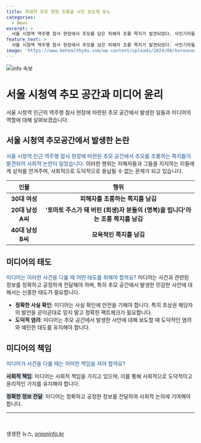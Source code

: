 ```yaml
---
title: 희생자 추모 현장 조롱글 사진 보도에 분노
categories:
  - News
excerpt: >
  서울 시청역 역주행 참사 현장에서 추모를 담은 피해자 조롱 쪽지가 발견되었다. 사진기자들은 사고 현장에서의 다양한 모습을 기록하며 시민들의 추모를 담아내고자 했지만, 이에 대한 공분이 일었고, 사진기자들은 논의를 거쳐 조롱 쪽지를 보도하지 않았다. 추가로, 온라인 커뮤니티에서는 기자의 팩트체크 부족을 지적하며 사건의 구체적 사실 확인을 촉구했고, 경찰은 조롱 쪽지를 작성한 사람들을 입건하여 수사 중이다. 현장에서는 진정한 추모를 담은 시민들과 비상식적인 행위를 하는 사람들의 모습이 공존하고 있다.
feature_text: >
  서울 시청역 역주행 참사 현장에서 추모를 담은 피해자 조롱 쪽지가 발견되었다. 사진기자들은 사고 현장에서의 다양한 모습을 기록하며 시민들의 추모를 담아내고자 했지만, 이에 대한 공분이 일었고, 사진기자들은 논의를 거쳐 조롱 쪽지를 보도하지 않았다. 추가로, 온라인 커뮤니티에서는 기자의 팩트체크 부족을 지적하며 사건의 구체적 사실 확인을 촉구했고, 경찰은 조롱 쪽지를 작성한 사람들을 입건하여 수사 중이다. 현장에서는 진정한 추모를 담은 시민들과 비상식적인 행위를 하는 사람들의 모습이 공존하고 있다.
image: 'https://www.behealthy4u.com/wp-content/uploads/2024/06/koreanews.jpg'
---
```


<p><img src="https://www.behealthy4u.com/wp-content/uploads/2024/06/koreanews.jpg" alt="info 속보" /></p>

<h1>서울 시청역 추모 공간과 미디어 윤리</h1>

<p data-ke-size="size16">서울 시청역 인근의 역주행 참사 현장에 마련된 추모 공간에서 발생한 일들과 미디어의 역할에 대해 살펴보겠습니다.</p>

<h2 data-ke-size="size26">서울 시청역 추모공간에서 발생한 논란</h2>

<p><span style="color: #1a5490;">서울 시청역 인근 역주행 참사 현장에 마련된 추모 공간에서 추모를 조롱하는 쪽지들이 발견되어 사회적 논란이 일었습니다.</span> 이러한 행위는 피해자들과 그들을 지지하는 이들에게 상처를 안겨주며, 사회적으로 도덕적으로 용납될 수 없는 문제가 되고 있습니다.</p>

<table>
    <thead>
        <tr>
            <th style="text-align: center;">인물</th>
            <th style="text-align: center;">행위</th>
        </tr>
    </thead>
    <tbody>
        <tr>
            <td style="text-align: center;"><b>30대 여성</b></td>
            <td style="text-align: center;"><b>피해자를 조롱하는 쪽지를 남김</b></td>
        </tr>
        <tr>
            <td style="text-align: center;"><b>20대 남성 A씨</b></td>
            <td style="text-align: center;"><b>'토마토 주스가 돼 버린 (희생)자 분들의 (명복)을 빕니다'라는 조롱 쪽지를 남김</b></td>
        </tr>
        <tr>
            <td style="text-align: center;"><b>40대 남성 B씨</b></td>
            <td style="text-align: center;"><b>모욕적인 쪽지를 남김</b></td>
        </tr>
    </tbody>
</table>

<h2 data-ke-size="size26">미디어의 태도</h2>

<p><span style="color: #1a5490;">미디어는 이러한 사건을 다룰 때 어떤 태도를 취해야 할까요?</span> 미디어는 사건과 관련된 정보를 정확하고 공정하게 전달해야 하며, 특히 추모 공간에서 발생한 민감한 사안에 대해서는 신중한 태도가 필요합니다.</p>

<ul>
    <li><b>정확한 사실 확인</b>: 미디어는 사실 확인에 만전을 기해야 합니다. 특히 초상권 해당자의 발언을 곧이곧대로 믿지 말고 정확한 팩트체크가 필요합니다.</li>
    <li><b>도덕적 염려</b>: 미디어는 추모 공간에서 발생한 사안에 대해 보도할 때 도덕적인 염려와 예민한 태도를 유지해야 합니다.</li>
</ul>

<h2 data-ke-size="size26">미디어의 책임</h2>

<p><span style="color: #1a5490;">미디어가 사건을 다룰 때는 어떠한 책임을 져야 할까요?</span></p>

<p><b><span style="background-color: #21538527;">사회적 책임</span></b>: 미디어는 사회적 책임을 가지고 있으며, 이를 통해 사회적으로 도덕적이고 윤리적인 가치를 유지해야 합니다.</p>

<p><b><span style="background-color: #21538527;">정확한 정보 전달</span></b>: 미디어는 정확하고 공정한 정보를 전달하여 사회적 논의에 기여해야 합니다.</p>

<hr>

<p data-ke-size="size16">&nbsp;</p>
생생한 뉴스, <a href="https://onioninfo.kr" rel="dofollow">onioninfo.kr</a>


